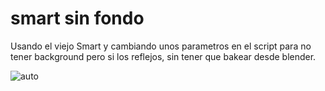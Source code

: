 # smart sin fondo

Usando el viejo Smart y cambiando unos parametros en el script para no tener background pero si los reflejos, sin tener que bakear desde blender.

![auto](https://user-images.githubusercontent.com/51276791/182917651-15003648-e402-4b07-93b1-6af1d26b036b.png)
